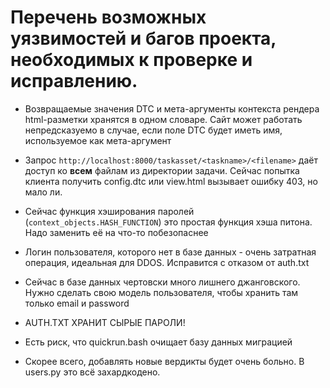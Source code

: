 # Перечень возможных уязвимостей и багов проекта, необходимых к проверке и исправлению.

- Возвращаемые значения DTC и мета-аргументы контекста рендера html-разметки хранятся в одном словаре. Сайт может работать непредсказуемо в случае, если поле DTC будет иметь имя, используемое как мета-аргумент

- Запрос `http://localhost:8000/taskasset/<taskname>/<filename>` даёт доступ ко __всем__ файлам из директории задачи. Сейчас попытка клиента получить config.dtc или view.html вызывает ошибку 403, но мало ли.

- Сейчас функция хэширования паролей (`context_objects.HASH_FUNCTION`) это простая функция хэша питона. Надо заменить её на что-то побезопаснее

- Логин пользователя, которого нет в базе данных - очень затратная операция, идеальная для DDOS. Исправится с отказом от auth.txt

- Сейчас в базе данных чертовски много лишнего джанговского. Нужно сделать свою модель пользователя, чтобы хранить там только email и password

- AUTH.TXT ХРАНИТ СЫРЫЕ ПАРОЛИ!

- Есть риск, что quickrun.bash очищает базу данных миграцией

- Скорее всего, добавлять новые вердикты будет очень больно. В users.py это всё захардкодено.